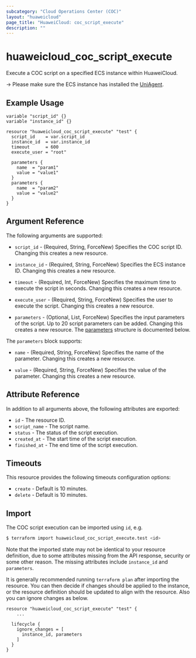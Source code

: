 ```yaml
---
subcategory: "Cloud Operations Center (COC)"
layout: "huaweicloud"
page_title: "HuaweiCloud: coc_script_execute"
description: ""
---
```


# huaweicloud_coc_script_execute

Execute a COC script on a specified ECS instance within HuaweiCloud.

-> Please make sure the ECS instance has installed the [UniAgent](https://support.huaweicloud.com/intl/en-us/usermanual-aom2/agent_01_0005.html).

## Example Usage

```hcl
variable "script_id" {}
variable "instance_id" {}

resource "huaweicloud_coc_script_execute" "test" {
  script_id    = var.script_id
  instance_id  = var.instance_id
  timeout      = 600
  execute_user = "root"

  parameters {
    name  = "param1"
    value = "value1"
  }
  parameters {
    name  = "param2"
    value = "value2"
  }
}
```

## Argument Reference

The following arguments are supported:

* `script_id` - (Required, String, ForceNew) Specifies the COC script ID.
  Changing this creates a new resource.

* `instance_id` - (Required, String, ForceNew) Specifies the ECS instance ID.
  Changing this creates a new resource.

* `timeout` - (Required, Int, ForceNew) Specifies the maximum time to execute the script in seconds.
  Changing this creates a new resource.

* `execute_user` - (Required, String, ForceNew) Specifies the user to execute the script.
  Changing this creates a new resource.

* `parameters` - (Optional, List, ForceNew) Specifies the input parameters of the script.
  Up to 20 script parameters can be added. Changing this creates a new resource.
  The [parameters](#block--parameters) structure is documented below.

<a name="block--parameters"></a>
The `parameters` block supports:

* `name` - (Required, String, ForceNew) Specifies the name of the parameter. Changing this creates a new resource.

* `value` - (Required, String, ForceNew) Specifies the value of the parameter. Changing this creates a new resource.

## Attribute Reference

In addition to all arguments above, the following attributes are exported:

* `id` - The resource ID.
* `script_name` - The script name.
* `status` - The status of the script execution.
* `created_at` - The start time of the script execution.
* `finished_at` - The end time of the script execution.

## Timeouts

This resource provides the following timeouts configuration options:

* `create` - Default is 10 minutes.
* `delete` - Default is 10 minutes.

## Import

The COC script execution can be imported using `id`, e.g.

```bash
$ terraform import huaweicloud_coc_script_execute.test <id>
```

Note that the imported state may not be identical to your resource definition, due to some attributes missing from the
API response, security or some other reason. The missing attributes include `instance_id` and `parameters`.

It is generally recommended running `terraform plan` after importing the resource.
You can then decide if changes should be applied to the instance, or the resource definition should be updated to
align with the resource. Also you can ignore changes as below.

```hcl
resource "huaweicloud_coc_script_execute" "test" {
    ...

  lifecycle {
    ignore_changes = [
      instance_id, parameters
    ]
  }
}
```
